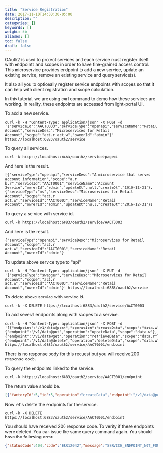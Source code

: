 ```yaml
---
title: "Service Registration"
date: 2017-11-10T14:50:30-05:00
description: ""
categories: []
keywords: []
weight: 50
aliases: []
toc: false
draft: false
---
```



OAuth2 is used to protect services and each service must register itself with endpoints and 
scopes in order to have fine-grained access control. This microservice provides endpoint to 
add a new service, update an existing service, remove an existing service and query service(s).

It also all you to optionally register service endpoints with scopes so that it can help with
client registration and scope calculation.  

In this tutorial, we are using curl command to demo how these services are working. In
reality, these endpoints are accessed from light-portal UI.


To add a new service.

```
curl -k -H "Content-Type: application/json" -X POST -d '{"serviceId":"AACT0003","serviceType":"openapi","serviceName":"Retail Account","serviceDesc":"Microservices for Retail Account","scope":"act.r act.w","ownerId":"admin"}' https://localhost:6883/oauth2/service
```

To query all services.

```
curl -k https://localhost:6883/oauth2/service?page=1

```
And here is the result.

```
[{"serviceType":"openapi","serviceDesc":"A microservice that serves account information","scope":"a.r b.r","serviceId":"AACT0001","serviceName":"Account Service","ownerId":"admin","updateDt":null,"createDt":"2016-12-31"},{"serviceType":"ms","serviceDesc":"Microservices for Retail Account","scope":"act.r act.w","serviceId":"AACT0003","serviceName":"Retail Account","ownerId":"admin","updateDt":null,"createDt":"2016-12-31"}]
```

To query a service with service id.

```
curl -k https://localhost:6883/oauth2/service/AACT0003

```
And here is the result.
```
{"serviceType":"openapi","serviceDesc":"Microservices for Retail Account","scope":"act.r act.w","serviceId":"AACT0003","serviceName":"Retail Account","ownerId":"admin"}
```

To update above service type to "api".

```
curl -k -H "Content-Type: application/json" -X PUT -d '{"serviceType":"swagger","serviceDesc":"Microservices for Retail Account","scope":"act.r act.w","serviceId":"AACT0003","serviceName":"Retail Account","ownerId":"admin"}' https://localhost:6883/oauth2/service
```

To delete above service with service id.

```
curl -k -X DELETE https://localhost:6883/oauth2/service/AACT0003

```

To add several endpoints along with scopes to a service. 


```
curl -k -H "Content-Type: application/json" -X POST -d '[{"endpoint":"/v1/data@post","operation":"createData","scope":"data.w"},{"endpoint":"/v1/data@put","operation":"updateData","scope":"data.w"},{"endpoint":"/v1/data@get","operation":"retrieveData","scope":"data.r"},{"endpoint":"/v1/data@delete","operation":"deleteData","scope":"data.w"}]' https://localhost:6883/oauth2/service/AACT0001/endpoint
```

There is no response body for this request but you will receive 200 response code. 

To query the endpoints linked to the service. 

```
curl -k https://localhost:6883/oauth2/service/AACT0001/endpoint

```

The return value should be.

```json
[{"factoryId":5,"id":5,"operation":"createData","endpoint":"/v1/data@post","scope":"data.w"},{"factoryId":5,"id":5,"operation":"updateData","endpoint":"/v1/data@put","scope":"data.w"},{"factoryId":5,"id":5,"operation":"retrieveData","endpoint":"/v1/data@get","scope":"data.r"},{"factoryId":5,"id":5,"operation":"deleteData","endpoint":"/v1/data@delete","scope":"data.w"}]
```

Now let's delete the endpoints for the service.

```
curl -k -X DELETE https://localhost:6883/oauth2/service/AACT0001/endpoint

```

You should have received 200 response code. To verify if these endpoints were deleted. You can
issue the same query command again. You should have the following error. 

```json
{"statusCode":404,"code":"ERR12042","message":"SERVICE_ENDPOINT_NOT_FOUND","description":"Service endpoint not found for serviceId AACT0001"}
```

